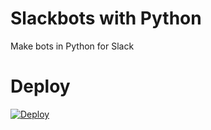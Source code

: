 # Slackbots with Python
Make bots in Python for Slack

# Deploy
[![Deploy](https://www.herokucdn.com/deploy/button.svg)](https://heroku.com/deploy)